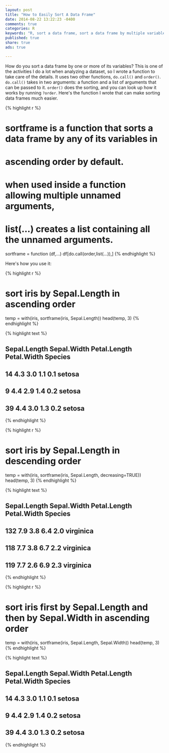 ```yaml
---
layout: post
title: "How to Easily Sort A Data Frame"
date: 2014-08-22 13:22:23 -0400
comments: true
categories: R
keywords: "R, sort a data frame, sort a data frame by multiple variables"
published: true
share: true
ads: true

---
```

How do you sort a data frame by one or more of its variables? This is one of the activities I do a lot when analyzing a dataset, so I wrote a function to take care of the details. It uses two other functions, `do.call()` and `order()`. `do.call()` takes in two arguments: a function and a list of arguments that can be passed to it. `order()` does the sorting, and you can look up how it works by running `?order`. Here's the function I wrote that can make sorting data frames much easier.

{% highlight r %}
# sortframe is a function that sorts a data frame by any of its variables in
# ascending order by default.
# when used inside a function allowing multiple unnamed arguments,
# list(...) creates a list containing all the unnamed arguments.
sortframe = function (df,...) df[do.call(order,list(...)),]
{% endhighlight %}

Here's how you use it:

{% highlight r %}
# sort iris by Sepal.Length in ascending order
temp = with(iris, sortframe(iris, Sepal.Length))
head(temp, 3)
{% endhighlight %}



{% highlight text %}
##    Sepal.Length Sepal.Width Petal.Length Petal.Width Species
## 14          4.3         3.0          1.1         0.1  setosa
## 9           4.4         2.9          1.4         0.2  setosa
## 39          4.4         3.0          1.3         0.2  setosa
{% endhighlight %}



{% highlight r %}
# sort iris by Sepal.Length in descending order
temp = with(iris, sortframe(iris, Sepal.Length, decreasing=TRUE))
head(temp, 3)
{% endhighlight %}



{% highlight text %}
##     Sepal.Length Sepal.Width Petal.Length Petal.Width   Species
## 132          7.9         3.8          6.4         2.0 virginica
## 118          7.7         3.8          6.7         2.2 virginica
## 119          7.7         2.6          6.9         2.3 virginica
{% endhighlight %}



{% highlight r %}
# sort iris first by Sepal.Length and then by Sepal.Width in ascending order
temp = with(iris, sortframe(iris, Sepal.Length, Sepal.Width))
head(temp, 3)
{% endhighlight %}



{% highlight text %}
##    Sepal.Length Sepal.Width Petal.Length Petal.Width Species
## 14          4.3         3.0          1.1         0.1  setosa
## 9           4.4         2.9          1.4         0.2  setosa
## 39          4.4         3.0          1.3         0.2  setosa
{% endhighlight %}
